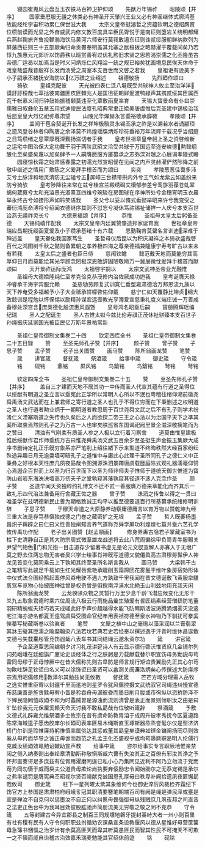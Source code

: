 <!-- { "loadSidebar": true } -->
　　寝园崔嵬风云盘互玉衣铁马百神卫护仰颂
　　先猷万年锡祚
　　昭陵颂【幷序】
　　国家垂厯服无疆之休类必有神圣开天肇兴王业又必有神圣继体式廓鸿基故能经纶宇宙积功累仁保世滋大我
　　太宗文皇帝挺濬哲之资蕴钦明之德绍膺寳位缵前谟而光显之外奋威武内修文教百度具举臣民胥悦于是南征则堕岩关绕明都耀兵燕赵鞠旅齐鲁投鞭渤海饮马黄河六师安行莫我敢遏东征则诛贰绥服朝鲜纳款列为屛藩西征则三十五部厥角归命贡賮奉朔盖其允塞之猷桓拨之略赫濯于覆载间矣乃若惇九族惠元元郊圻以饬爵秩以班赏善宥过优礼勲旧求贤之思若渴崇儒之化丕隆虽古帝德广运曷以加焉当是时义问炳烁仁风翔洽一统之规已裕矣犹画境息民俟天休命于戏皇哉盛哉昔殷祥长发而汤受之周室本支百世而文啓之若我
　　皇祖讵有逊美予小子嗣承丕緖抚安海防以亿万禩之业绍述
　　祖德敬扬
　　先烈廼作颂曰
　　猗欤
　　皇祖克配彼
　　天光被四表仁泛八埏旣受共球神人攸主至治洋洋谟訏訏桓哉七萃挞彼南疆匪疚匪棘兆人是匡徂征朝鲜爰渡鸭緑声其携贰绥其臣属西荒千帐慕义同归钟鼔始振稽颡莫违至化覃敷函夏率育
　　天锡大寳景命有仆曰崇儒雅曰叙彝伦五章五用式迪俊民法度孔昭典常聿正嫓美唐虞惟后克圣建中锡极诒我后昆皇皇大烈亿祀弥尊肃望
　　山陵光华燀赫永言埀裕敬承靡斁
　　孝陵颂【幷序】
　　盖闻干苞合契诞开长发之祥坤极毓灵永锡丕承之祚是以溯若水者诵颛顼之遗风登谷林者仰陶唐之余泽莫不炜煌瑶牒炳烁珍符垂裕万年流辉千载况乎当绍庭之日笃缵绪之思覃厚旣深觐扬滋切者乎我
　　皇考世祖章皇帝躬上圣之资啓维新之运宅中图治保大定功舞干羽于两阶武昭文洽受共球于万国远至迩安峻德勲懿纲酿化至矣盛矣蔑以加矣肆予一人嗣膺厯服方厪纂承之志弥深对越之心展谒孝陵式瞻
　　园寝惊秋霜之始肃感春露之初濡光烈宣昭僾在见闻之内声灵赫濯俨然陟降之前敬申继述之情用广敷陈之义爰拜手稽首而为颂曰
　　奕奕
　　孝陵葱葱佳霭多沛艾兮土脉淳和地灵清防无尘磕兮五屏嶂三台襟带拱内外兮王气如龙紫云如盖纷来防兮猗欤
　　皇考陟降往来常在兹兮桂宫兰殿绣磶文榱郁参差兮鸾旂羽葆苍虬翠螭何葳蕤兮太和充溢景光淑熹亘四维兮琬琰在房图球在序神所处兮金穗宵明玉衣晨举永终古兮如接形声如聆笑语我
　　圣父兮以妥以侑式垂懿举昭来许兮我宠受之蕃衍鸿厐命溥将兮绍闻衣德继序其则不愆忘兮凝休笃祜锡祉储祥一人庆兮本支百世诒燕无疆祚灵长兮
　　大德景福颂【幷序】
　　恭惟
　　圣祖母太皇太后躬备圣德
　　天锡纯禧作配我
　　太宗文皇帝内廷翼赞肇造邦家诞育我
　　世祖章皇帝瑞应昌期抚绥函夏爰及小子缵承基绪十有六载
　　恩勤鞠育莫罄名言训迪深难于殚述盖
　　皇天眷佑我国家笃生
　　圣哲母仪后昆以为积庆凝祥之本猗欤盛哉啓百代之鸿图树千秋之懿则备累朝之孝养极四海之尊亲德福兼隆康宁寿考旷古以来未有若我
　　太皇太后之盛者也臣日侍
　　慈闱钦瞻
　　懿范戴天地而莫能穷其高厚仰日月而莫能绘其光华顾念罔极深恩敢辞固陋敬飏万一冀展微忱爰拜手稽首而献颂曰
　　天开景祚运际厐鸿
　　太祖啓宇嗣以
　　太宗文武神圣帝业光融惟
　　圣祖母大德嫓隆纯仁至孝克俭克恭茂修内治佐厥成功迨我
　　皇考诞膺天禄冲睿承干海宇宾服允赖
　　圣慈劬劳顾复式训寛仁垂型雍肃德洽万邦恩流九族以天下养奄受多福越予小子大业祗承帡幪啓佑仰戴
　　慈宁仁如天覆静比坤贞纲大政懿训是程勉以怀保惕以励精孙谋宏远壸教光亨漙爱宣慈秉礼度义端庄诚一万善咸备穆处深宫含庶类德化殷流惠风遐曁
　　显号鸿名昭埀后嗣
　　寳册腾辉瑶编纪瑞
　　圣人之配诞生
　　圣人古惟太姒今兹比伦寿祺正茂休祉骈臻本支百世子孙绳振庆延家国光被臣民亿万斯年景祐常新




　　圣祖仁皇帝御制文集巻二十四
　　钦定四库全书
　　圣祖仁皇帝御制文集巻二十五目録
　　赞
　　至圣先师孔子赞【幷序】
　　颜子赞
　　曾子赞
　　子思子赞
　　孟子赞
　　老子出关图赞
　　画马赞
　　陈所翁画龙赞
　　笔赞
　　箴
　　讲官箴
　　督抚箴
　　祭酒箴
　　给事中箴
　　御史箴
　　守令箴
　　铭
　　砚铭
　　鼎铭
　　屏风铭
　　鸟鎗铭
　　鸟鎗铭
　　弩铭
　　弩铭





　　钦定四库全书
　　圣祖仁皇帝御制文集巻二十五
　　赞
　　至圣先师孔子赞【并序】
　　盖自三才建而天地不居其功一中传而圣人代宣其蕴有行道之圣得位以绥猷有明道之圣立言以埀宪此正学所以常明人心所以不泯也粤稽往绪仰溯前徽尧舜禹汤文武达而在上兼君师之寄行道之圣人也孔于不得位穷而在下秉删述之权明道之圣人也行道者勲业炳于一朝明道者教思周于百世尧舜文武之后不有孔子则学术纷淆仁义湮塞斯道之失传也久矣后之人而欲探二帝三王之心法以为治国平天下之凖其奚所取衷焉然则孔子之为万古一人也审矣朕巡省东国谒祀阙里景企滋深敬摛笔而为之赞曰
　　清浊有气刚柔有质圣人参之人极以立行着习察舍
　　道莫由惟皇建极惟后绥猷作君作师埀统万古曰惟尧舜禹汤文武五百余岁至圣挺生声金振玉集厥大成序书删诗定礼正乐旣穷象系亦严笔削上绍往緖下示来型道不终晦秩然大经百家纷纭殊途异趣日月无逾羮墙可晤孔子之道惟中与庸此心此理千圣所同孔子之德仁义中正秉彝之好根本天性庶几夙夜勗哉令图溯源洙泗景躅唐虞载歴庭除式观礼器濡毫仰赞心焉遐企百世而上以圣为归百世而下以圣为师非师夫子惟师于道统天御世惟道为寳防山岩岩东海泱决墙高万仞夫子之堂孰窥其藩孰窥其径道不逺人克念作圣
　　颜子赞
　　圣道早闻天资独粹约礼博文不迁不贰一善服膺万德来萃能化而齐其乐一致礼乐四代治法兼备用行舎藏王佐之器
　　曾子赞
　　洙泗之传鲁以得之一贯曰唯圣学在兹明德新民止善为期格致诚正均平以推至德要道百行所基纂承统绪修明训辞
　　子思子赞
　　于穆天命道之大原静养动察庸德庸言以育万物以赞乾坤九经三重大法是存笃恭愼独成德之门巻之藏密扩之无垠
　　孟子赞
　　哲人旣萎杨墨昌炽子舆辟之曰仁曰义性善独阐知言养气道称尧舜学屏功利煌煌七篇并埀六艺孔学攸传禹功作配
　　老子出关图赞【赵孟頫画】
　　修身养夀古隐君子掌藏室书为柱下史清静自正是其大防宗周式微羣雄龙战逝将去此八荒周徧徐甲负笥青牛服韅关尹望气物色门和光抱一目击道存少留著书虚无是论元文旣宣解人亦寡入于无垠广莫之野去住两忘物无害者吴兴学士绘事肖神旣写道德又貌僊眞高古肃穆髣髴伊人神龙见首变化莫同乘云上下孰知其终至圣所名斯言我从
　　画马赞
　　大梁韩干古之笔精写此骏足千载如生红光耀唇紫艳承睫削玉霜蹄团花雾鬛干维叶象房宿効形体中仪式法合图经鹄起鸾停风猋电驶不遇九方孰致千里我闻在昔文德诞敷飞黄服皁騕褭驾车览物心怡披图神往曾是权奇曾是俶傥南浮滇水北絶玉山利兹地用充我天闲
　　陈所翁画龙赞
　　云龙骙骙众物之灵暂行万里少息千龄飞潜应候变化无形干爻九五取象君德时乘六位周流八极云行雨施品彚生殖爰有哲匠绢素经营僧繇防笔董羽研精蜿蜒夭矫巧若天成嗟此好手声价超越得水能飞防睛斯活波涛腾涌烟雾灭没逺宅江海亦游名都夏王逺驾虞舜受图命官纪年用表祯符德至泉水神物乃下驯扰可豢奚俟摹写秘藏斯巻以验眞者
　　笔赞
　　文犀之植中山之毫绚以藻采润以兰膏翡翠其牀玉璧其匣濡之隃糜翰染八法若坟若典若史若经奉以撰述逸于汗青时维休昌诞敷文德弓矢载櫜彤管竞饬遐哉八表车书其同结绳云邈永资尔功
　　箴
　　讲官箴
　　予企至道覃思简编朝夕讨习礼茂讲筵诗人有云显示德行啓沃惟贤庶几金镜尔列词苑峨峨在廷细旃广厦论史谈经体之行之朕躬是力载献载替尔职宜饬毋务勦説毋苟雷同毋缪于正毋悖厥中在昔大儒称先则古臯防是师言规行矩谊贵翼励先正其心尔苟勿欺吐辞足钦讵曰名义可以涂饰讵曰圣贤可以蠡测关闽濂洛炳矣心传撰述大防庠序宗焉用昭儒修用教泽尔其勉兹尚无攸斁
　　督抚箴
　　芒芒方域分理需人岳牧之选实惟重臣寄以封疆千里而逺地则星罗令犹风偃控摄文武统驭官司绳违纠慢宣德布慈廉善是旌贪黩毋宥小眚是矜吞舟毋漏彼昏而墨日削月朘或市徇纵以恣挢防泽不下殚民隐罔恤政廼不和为时蟊贼曽是源浊而流则清曾是表正而景则倾职汝之由是曰旷坠轸我元元保厘奚赖天命天讨我不敢私勗哉有位敬听箴辞
　　祭酒箴
　　予敷文德式礼辟雍允维祭酒多士攸宗在昔有虞命防教胄洎于成周升彼孝秀抚今区夏遵路陈常海域遣子愿齿胶庠尔长廼司表率匪易木绳斯直玉琢斯器烝烝誉髦尔仪是型济济桥门尔训是聆惟廉持躬惟慎率属佻达其惩戒董其勗皇矣谟典如铿金镛阐扬罔尽则效奚从毋矜而华导之诚正毋诡而趋范之孔孟王化丕盛视乎成均苟隳厥职曷明人伦儒行克臧汝绩廼效黾勉诏媺助宣声教
　　给事中箴
　　咨尔给事实专言职厥地惟亲禁闼之侧入纳奏劄出奉纶章清勤斯称敬愼斯臧六曹有失汝其正之百僚有邪汝其诤之予怀邦直謇谔足多庶兹有位胥用濯磨罔逞已私小心乃集罔见近利不阿乃立勿流于党而苟为同勿慑于威而戾夫公道贵毋欺论尚执要弃佞励忠令闻始劭尔之无忝宠锡是承尔之弗率谴罚是膺宪典丕昭视尔贤否靖献克诚国恩孔厚毋曰秩卑补阙拾遗夙夜匪懈勗哉攸司
　　御史箴
　　柱下一星列曜太紫其象维何今也御史淬厉风裁检齐霜纪下饬官方上参国是肃肃柏府峨峨豸冠其职清要簪笔朝端百司有阙是绳是弹民泽或壅是宣是殚汝不自克何以惩墨汝不自正何以纠慝毋畏强御毋纵残贼庶几夙夜邦之司直昔之法吏正色台中为我耳目効彼股肱驰声简册流美无穷敬之敬之罔不克恭
　　守令箴
　　五等封建古今异宜郡县之制百王同规壤地磐牙提封棊峙大者一州小则百里有社有稷有民有人守令何职职兹拊循劝农课桑宣条设教偃风以德从星惟好毋营筐箧毋急簿书悃愊之治岁计有余莫高匪天而卑其听莫愚匪民而智其性民不可掩天不可欺一之不愼而戚自诒稽古治效嘉禾瑞麦勉能其官绍休前迹
　　铭
　　砚铭

